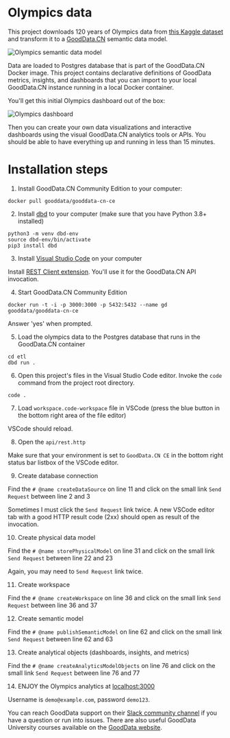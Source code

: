 # Olympics data 
This project downloads 120 years of Olympics data from [this Kaggle dataset](https://www.kaggle.com/heesoo37/120-years-of-olympic-history-athletes-and-results) and transform it to a [GoodData.CN](https://www.gooddata.com/developers/cloud-native?utm_source=mediumcom&utm_medium=referral&utm_campaign=gdcn&utm_content=zd-dbd) semantic data model.  

![Olympics semantic data model](https://raw.githubusercontent.com/zsvoboda/olympics/main/img/pdm.png)

Data are loaded to Postgres database that is part of the GoodData.CN Docker image. This project contains declarative definitions of GoodData metrics, insights, and dashboards that you can import to your local GoodData.CN instance running in a local Docker container. 

You'll get this initial Olympics dashboard out of the box: 

![Olympics dashboard](https://raw.githubusercontent.com/zsvoboda/olympics/main/img/olympics.dashboard.png)

Then you can create your own data visualizations and interactive dashboards using the visual GoodData.CN analytics tools or APIs. You should be able to have everything up and running in less than 15 minutes. 

# Installation steps

1. Install GoodData.CN Community Edition to your computer:

`docker pull gooddata/gooddata-cn-ce`

2. Install [dbd](https://github.com/zsvoboda/dbd) to your computer (make sure that you have Python 3.8+ installed)

```shell
python3 -m venv dbd-env
source dbd-env/bin/activate
pip3 install dbd
```

3. Install [Visual Studio Code](https://code.visualstudio.com) on your computer

Install [REST Client extension](https://marketplace.visualstudio.com/items?itemName=humao.rest-client). You'll use it for the GoodData.CN API invocation. 

4. Start GoodData.CN Community Edition

`docker run -t -i -p 3000:3000 -p 5432:5432 --name gd gooddata/gooddata-cn-ce`

Answer 'yes' when prompted. 

5. Load the olympics data to the Postgres database that runs in the GoodData.CN container

```shell
cd etl 
dbd run .
```

6. Open this project's files in the Visual Studio Code editor. Invoke the `code` command from the project root directory.

`code .`

7. Load `workspace.code-workspace` file in VSCode (press the blue button in the bottom right area of the file editor)

VSCode should reload.

8. Open the `api/rest.http`

Make sure that your environment is set to `GoodData.CN CE` in the bottom right status bar listbox of the VSCode editor. 

9. Create database connection

Find the `# @name createDataSource` on line 11 and click on the small link `Send Request` between line 2 and 3

Sometimes I must click the `Send Request` link twice. A new VSCode editor tab with a good HTTP result code (2xx) should open as result of the invocation.

10. Create physical data model

Find the `# @name storePhysicalModel` on line 31 and click on the small link `Send Request` between line 22 and 23

Again, you may need to `Send Request` link twice.

11. Create workspace

Find the `# @name createWorkspace` on line 36 and click on the small link `Send Request` between line 36 and 37

12. Create semantic model 

Find the `# @name publishSemanticModel` on line 62 and click on the small link `Send Request` between line 62 and 63

13. Create analytical objects (dashboards, insights, and metrics) 

Find the `# @name createAnalyticsModelObjects` on line 76 and click on the small link `Send Request` between line 76 and 77

14. ENJOY the Olympics analytics at [localhost:3000](http://localhost:3000/)

Username is `demo@example.com`, password `demo123`.

You can reach GoodData support on their [Slack community channel](https://www.gooddata.com/slack/?utm_source=mediumcom&utm_medium=referral&utm_campaign=gdcn&utm_content=zd-dbd) if you have a question or run into issues. 
There are also useful GoodData University courses available on the [GoodData website](https://www.gooddata.com/learn/?utm_source=mediumcom&utm_medium=referral&utm_campaign=gdcn&utm_content=zd-dbd). 
